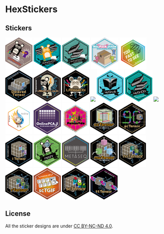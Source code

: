 # HexStickers

## Stickers

<p align = "left">
<a href="AHLRBaseDbs/README.md"><img src="AHLRBaseDbs/AHLRBaseDbs.png" height="100"></a>
<a href="AHMeSHDbs/README.md"><img src="AHMeSHDbs/AHMeSHDbs.png" height="100"></a>
<a href="AHPubMedDbs/README.md"><img src="AHPubMedDbs/AHPubMedDbs.png" height="100"></a>
<a href="BioPackathon/README.md"><img src="BioPackathon/BioPackathon.png" height="100"></a>
<a href="BitMan/README.md"><img src="BitMan/BitMan.png" height="100"></a>
<a href="DelayedTensor/README.md"><img src="DelayedTensor/DelayedTensor.png" height="100"></a>
<a href="LRBase.XXX.eg.db/README.md"><img src="LRBase.XXX.eg.db/LRBase.XXX.eg.db.eps" height="100"></a>
<a href="LRBaseDbi/README.md"><img src="LRBaseDbi/LRBaseDbi.png" height="100"></a>
<a href="MeSH.XXX.eg.db/README.md"><img src="MeSH.XXX.eg.db/MeSH.XXX.eg.db.eps" height="100"></a>
<a href="MeSH.db/README.md"><img src="MeSH.db/MeSH.db.png" height="100"></a>
<a href="MeSHDbi/README.md"><img src="MeSHDbi/MeSHDbi.png" height="100"></a>
<a href="Misc/README.md"><img src="Misc/Misc.png" height="100"></a>
<a href="Moity/README.md"><img src="Moity/Moity.png" height="100"></a>
<a href="OnlinePCA.jl/README.md"><img src="OnlinePCA.jl/OnlinePCA.jl.png" height="100"></a>
<a href="Pakunoda/README.md"><img src="Pakunoda/Pakunoda.png" height="100"></a>
<a href="ccTensor/README.md"><img src="ccTensor/ccTensor.png" height="100"></a>
<a href="gcTensor/README.md"><img src="gcTensor/gcTensor.png" height="100"></a>
<a href="iTensor/README.md"><img src="iTensor/iTensor.png" height="100"></a>
<a href="meshr/README.md"><img src="meshr/meshr.png" height="100"></a>
<a href="metaSeq/README.md"><img src="metaSeq/metaSeq.png" height="100"></a>
<a href="mwTensor/README.md"><img src="mwTensor/mwTensor.png" height="100"></a>
<a href="nnTensor/README.md"><img src="nnTensor/nnTensor.png" height="100"></a>
<a href="rTensor/README.md"><img src="rTensor/rTensor.png" height="100"></a>
<a href="scTGIF/README.md"><img src="scTGIF/scTGIF.png" height="100"></a>
<a href="scTensor/README.md"><img src="scTensor/scTensor.png" height="100"></a>
<a href="ttTensor/README.md"><img src="ttTensor/ttTensor.png" height="100"></a>
</p>

## License
All the sticker designs are under [CC BY-NC-ND 4.0](https://creativecommons.org/licenses/by-nc-nd/4.0).
